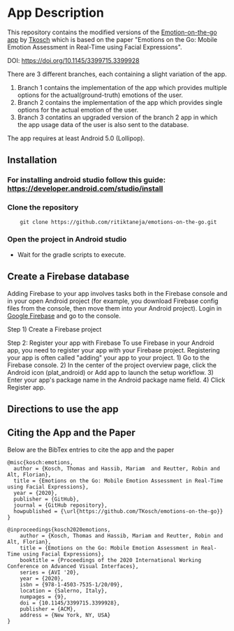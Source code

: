 # App Description

This repository contains the modified versions of the [Emotion-on-the-go app](https://github.com/TKosch/emotions-on-the-go) by [Tkosch](https://github.com/TKosch) which is based on the paper "Emotions on the Go: Mobile Emotion Assessment in Real-Time using Facial Expressions".

DOI: https://doi.org/10.1145/3399715.3399928


<!-- // info of different branches: -->
There are 3 different branches, each containing a slight variation of the app.
<!--  Multi-options selection of user emotions, Single select, app usage data -->
1) Branch 1 contains the implementation of the app which provides multiple options for the actual(ground-truth) emotions of the user.
2) Branch 2 contains the implementation of the app which provides single options for the actual emotion of the user. 
3) Branch 3 contatins an upgraded version of the branch 2 app in which the app usage data of the user is also sent to the database. 

The app requires at least Android 5.0 (Lollipop).

## Installation
<!-- installing android studio -->
### For installing android studio follow this guide: https://developer.android.com/studio/install

### Clone the repository
```
    git clone https://github.com/ritiktaneja/emotions-on-the-go.git
```
### Open the project in Android studio
- Wait for the gradle scripts to execute.
<!-- // wait for gradle build -->

<!-- // Steps to create a new database: -->
## Create a Firebase database
Adding Firebase to your app involves tasks both in the Firebase console and in your open Android project (for example, you download Firebase config files from the console, then move them into your Android project). 
Login in [Google Firebase](https://firebase.google.com/) and go to the console.

Step 1) Create a Firebase project

Step 2: Register your app with Firebase
To use Firebase in your Android app, you need to register your app with your Firebase project. Registering your app is often called "adding" your app to your project.
    1) Go to the Firebase console.
    2) In the center of the project overview page, click the Android icon (plat_android) or Add app to launch the setup workflow.
    3) Enter your app's package name in the Android package name field.
    4) Click Register app.
<!-- // update the database -->

<!-- // Building an apk -->

<!-- // FER analytics -->

## Directions to use the app


## Citing the App and the Paper

Below are the BibTex entries to cite the app and the paper

```
@misc{kosch:emotions,
  author = {Kosch, Thomas and Hassib, Mariam  and Reutter, Robin and Alt, Florian},
  title = {Emotions on the Go: Mobile Emotion Assessment in Real-Time using Facial Expressions},
  year = {2020},
  publisher = {GitHub},
  journal = {GitHub repository},
  howpublished = {\url{https://github.com/TKosch/emotions-on-the-go}}
}
```

```
@inproceedings{kosch2020emotions,
    author = {Kosch, Thomas and Hassib, Mariam and Reutter, Robin and Alt, Florian},
    title = {Emotions on the Go: Mobile Emotion Assessment in Real-Time using Facial Expressions},
    booktitle = {Proceedings of the 2020 International Working Conference on Advanced Visual Interfaces},
    series = {AVI '20},
    year = {2020},
    isbn = {978-1-4503-7535-1/20/09},
    location = {Salerno, Italy},
    numpages = {9},
    doi = {10.1145/3399715.3399928},
    publisher = {ACM},
    address = {New York, NY, USA}
} 
```
